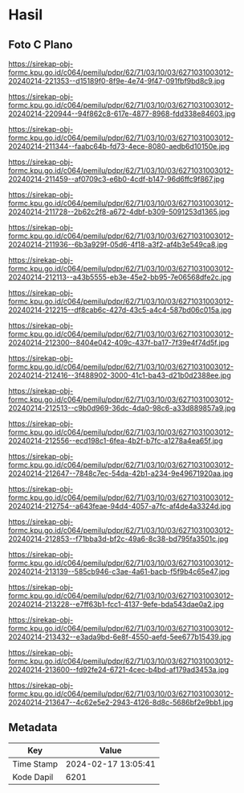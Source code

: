 # Hasil

## Foto C Plano

https://sirekap-obj-formc.kpu.go.id/c064/pemilu/pdpr/62/71/03/10/03/6271031003012-20240214-221353--d15189f0-8f9e-4e74-9f47-091fbf9bd8c9.jpg

https://sirekap-obj-formc.kpu.go.id/c064/pemilu/pdpr/62/71/03/10/03/6271031003012-20240214-220944--94f862c8-617e-4877-8968-fdd338e84603.jpg

https://sirekap-obj-formc.kpu.go.id/c064/pemilu/pdpr/62/71/03/10/03/6271031003012-20240214-211344--faabc64b-fd73-4ece-8080-aedb6d10150e.jpg

https://sirekap-obj-formc.kpu.go.id/c064/pemilu/pdpr/62/71/03/10/03/6271031003012-20240214-211459--af0709c3-e6b0-4cdf-b147-96d6ffc9f867.jpg

https://sirekap-obj-formc.kpu.go.id/c064/pemilu/pdpr/62/71/03/10/03/6271031003012-20240214-211728--2b62c2f8-a672-4dbf-b309-5091253d1365.jpg

https://sirekap-obj-formc.kpu.go.id/c064/pemilu/pdpr/62/71/03/10/03/6271031003012-20240214-211936--6b3a929f-05d6-4f18-a3f2-af4b3e549ca8.jpg

https://sirekap-obj-formc.kpu.go.id/c064/pemilu/pdpr/62/71/03/10/03/6271031003012-20240214-212113--a43b5555-eb3e-45e2-bb95-7e06568dfe2c.jpg

https://sirekap-obj-formc.kpu.go.id/c064/pemilu/pdpr/62/71/03/10/03/6271031003012-20240214-212215--df8cab6c-427d-43c5-a4c4-587bd06c015a.jpg

https://sirekap-obj-formc.kpu.go.id/c064/pemilu/pdpr/62/71/03/10/03/6271031003012-20240214-212300--8404e042-409c-437f-ba17-7f39e4f74d5f.jpg

https://sirekap-obj-formc.kpu.go.id/c064/pemilu/pdpr/62/71/03/10/03/6271031003012-20240214-212416--3f488902-3000-41c1-ba43-d21b0d2388ee.jpg

https://sirekap-obj-formc.kpu.go.id/c064/pemilu/pdpr/62/71/03/10/03/6271031003012-20240214-212513--c9b0d969-36dc-4da0-98c6-a33d889857a9.jpg

https://sirekap-obj-formc.kpu.go.id/c064/pemilu/pdpr/62/71/03/10/03/6271031003012-20240214-212556--ecd198c1-6fea-4b2f-b7fc-a1278a4ea65f.jpg

https://sirekap-obj-formc.kpu.go.id/c064/pemilu/pdpr/62/71/03/10/03/6271031003012-20240214-212647--7848c7ec-54da-42b1-a234-9e49671920aa.jpg

https://sirekap-obj-formc.kpu.go.id/c064/pemilu/pdpr/62/71/03/10/03/6271031003012-20240214-212754--a643feae-94d4-4057-a7fc-af4de4a3324d.jpg

https://sirekap-obj-formc.kpu.go.id/c064/pemilu/pdpr/62/71/03/10/03/6271031003012-20240214-212853--f71bba3d-bf2c-49a6-8c38-bd795fa3501c.jpg

https://sirekap-obj-formc.kpu.go.id/c064/pemilu/pdpr/62/71/03/10/03/6271031003012-20240214-213139--585cb946-c3ae-4a61-bacb-f5f9b4c65e47.jpg

https://sirekap-obj-formc.kpu.go.id/c064/pemilu/pdpr/62/71/03/10/03/6271031003012-20240214-213228--e7ff63b1-fcc1-4137-9efe-bda543dae0a2.jpg

https://sirekap-obj-formc.kpu.go.id/c064/pemilu/pdpr/62/71/03/10/03/6271031003012-20240214-213432--e3ada9bd-6e8f-4550-aefd-5ee677b15439.jpg

https://sirekap-obj-formc.kpu.go.id/c064/pemilu/pdpr/62/71/03/10/03/6271031003012-20240214-213600--fd92fe24-6721-4cec-b4bd-af179ad3453a.jpg

https://sirekap-obj-formc.kpu.go.id/c064/pemilu/pdpr/62/71/03/10/03/6271031003012-20240214-213647--4c62e5e2-2943-4126-8d8c-5686bf2e9bb1.jpg


## Metadata

| Key        | Value               |
| ---------- | ------------------- |
| Time Stamp | 2024-02-17 13:05:41 |
| Kode Dapil | 6201                |



